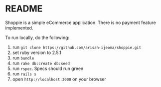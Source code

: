 # README

Shoppie is a simple eCommerce application. There is no payment feature implemented.

To run locally, do the following:
1. run `git clone https://github.com/arisah-ijeoma/shoppie.git`
2. set ruby version to 2.5.1
3. run `bundle`
4. run `rake db:create db:seed`
5. run `rspec`. Specs should run green
6. run `rails s`
7. open `http://localhost:3000` on your browser
